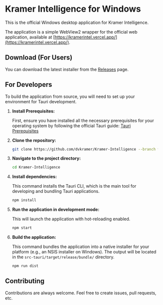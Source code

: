 # Kramer Intelligence for Windows

This is the official Windows desktop application for Kramer Intelligence.

The application is a simple WebView2 wrapper for the official web application, available at [https://kramerintel.vercel.app/](https://kramerintel.vercel.app/).

## Download (For Users)

You can download the latest installer from the [Releases](../../releases) page.

## For Developers

To build the application from source, you will need to set up your environment for Tauri development.

1.  **Install Prerequisites:**

    First, ensure you have installed all the necessary prerequisites for your operating system by following the official Tauri guide:
    [Tauri Prerequisites](https://tauri.app/start/prerequisites/)

2.  **Clone the repository:**

    ```bash
    git clone https://github.com/dvkramer/Kramer-Intelligence --branch windows-app
    ```

3.  **Navigate to the project directory:**

    ```bash
    cd Kramer-Intelligence
    ```

4.  **Install dependencies:**

    This command installs the Tauri CLI, which is the main tool for developing and bundling Tauri applications.
    ```bash
    npm install
    ```

5.  **Run the application in development mode:**

    This will launch the application with hot-reloading enabled.
    ```bash
    npm start
    ```

6.  **Build the application:**

    This command bundles the application into a native installer for your platform (e.g., an NSIS installer on Windows). The output will be located in the `src-tauri/target/release/bundle/` directory.
    ```bash
    npm run dist
    ```

## Contributing

Contributions are always welcome. Feel free to create issues, pull requests, etc.
